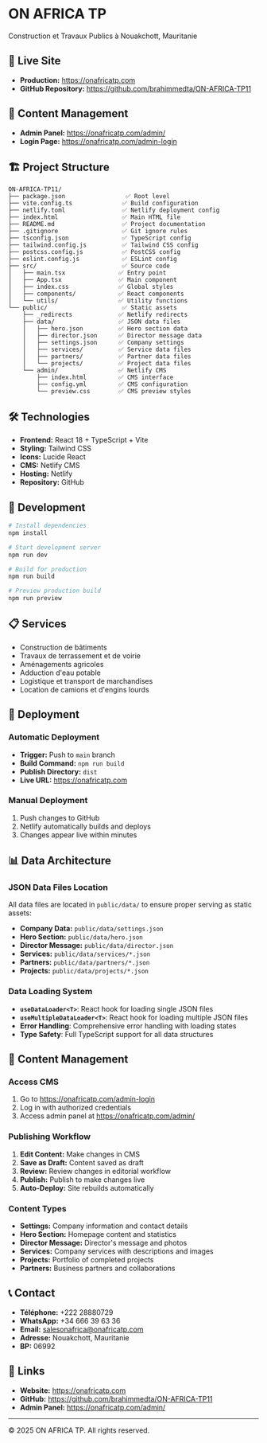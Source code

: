 # ON AFRICA TP

Construction et Travaux Publics à Nouakchott, Mauritanie

## 🚀 Live Site
- **Production:** https://onafricatp.com
- **GitHub Repository:** https://github.com/brahimmedta/ON-AFRICA-TP11

## 📝 Content Management
- **Admin Panel:** https://onafricatp.com/admin/
- **Login Page:** https://onafricatp.com/admin-login

## 🏗️ Project Structure

```
ON-AFRICA-TP11/
├── package.json                 ✅ Root level
├── vite.config.ts              ✅ Build configuration
├── netlify.toml                ✅ Netlify deployment config
├── index.html                  ✅ Main HTML file
├── README.md                   ✅ Project documentation
├── .gitignore                  ✅ Git ignore rules
├── tsconfig.json               ✅ TypeScript config
├── tailwind.config.js          ✅ Tailwind CSS config
├── postcss.config.js           ✅ PostCSS config
├── eslint.config.js            ✅ ESLint config
├── src/                        ✅ Source code
│   ├── main.tsx               ✅ Entry point
│   ├── App.tsx                ✅ Main component
│   ├── index.css              ✅ Global styles
│   ├── components/            ✅ React components
│   └── utils/                 ✅ Utility functions
└── public/                     ✅ Static assets
    ├── _redirects             ✅ Netlify redirects
    ├── data/                  ✅ JSON data files
    │   ├── hero.json          ✅ Hero section data
    │   ├── director.json      ✅ Director message data
    │   ├── settings.json      ✅ Company settings
    │   ├── services/          ✅ Service data files
    │   ├── partners/          ✅ Partner data files
    │   └── projects/          ✅ Project data files
    └── admin/                 ✅ Netlify CMS
        ├── index.html         ✅ CMS interface
        ├── config.yml         ✅ CMS configuration
        └── preview.css        ✅ CMS preview styles
```

## 🛠️ Technologies

- **Frontend:** React 18 + TypeScript + Vite
- **Styling:** Tailwind CSS
- **Icons:** Lucide React
- **CMS:** Netlify CMS
- **Hosting:** Netlify
- **Repository:** GitHub

## 🔧 Development

```bash
# Install dependencies
npm install

# Start development server
npm run dev

# Build for production
npm run build

# Preview production build
npm run preview
```

## 📋 Services

- Construction de bâtiments
- Travaux de terrassement et de voirie
- Aménagements agricoles
- Adduction d'eau potable
- Logistique et transport de marchandises
- Location de camions et d'engins lourds

## 🚀 Deployment

### Automatic Deployment
- **Trigger:** Push to `main` branch
- **Build Command:** `npm run build`
- **Publish Directory:** `dist`
- **Live URL:** https://onafricatp.com

### Manual Deployment
1. Push changes to GitHub
2. Netlify automatically builds and deploys
3. Changes appear live within minutes

## 📊 Data Architecture

### JSON Data Files Location
All data files are located in `public/data/` to ensure proper serving as static assets:

- **Company Data:** `public/data/settings.json`
- **Hero Section:** `public/data/hero.json`
- **Director Message:** `public/data/director.json`
- **Services:** `public/data/services/*.json`
- **Partners:** `public/data/partners/*.json`
- **Projects:** `public/data/projects/*.json`

### Data Loading System
- **`useDataLoader<T>`**: React hook for loading single JSON files
- **`useMultipleDataLoader<T>`**: React hook for loading multiple JSON files
- **Error Handling**: Comprehensive error handling with loading states
- **Type Safety**: Full TypeScript support for all data structures

## 🔐 Content Management

### Access CMS
1. Go to https://onafricatp.com/admin-login
2. Log in with authorized credentials
3. Access admin panel at https://onafricatp.com/admin/

### Publishing Workflow
1. **Edit Content:** Make changes in CMS
2. **Save as Draft:** Content saved as draft
3. **Review:** Review changes in editorial workflow
4. **Publish:** Publish to make changes live
5. **Auto-Deploy:** Site rebuilds automatically

### Content Types
- **Settings:** Company information and contact details
- **Hero Section:** Homepage content and statistics
- **Director Message:** Director's message and photos
- **Services:** Company services with descriptions and images
- **Projects:** Portfolio of completed projects
- **Partners:** Business partners and collaborations

## 📞 Contact

- **Téléphone:** +222 28880729
- **WhatsApp:** +34 666 39 63 36
- **Email:** salesonafrica@onafricatp.com
- **Adresse:** Nouakchott, Mauritanie
- **BP:** 06992

## 🔗 Links

- **Website:** https://onafricatp.com
- **GitHub:** https://github.com/brahimmedta/ON-AFRICA-TP11
- **Admin Panel:** https://onafricatp.com/admin/

---

© 2025 ON AFRICA TP. All rights reserved.
